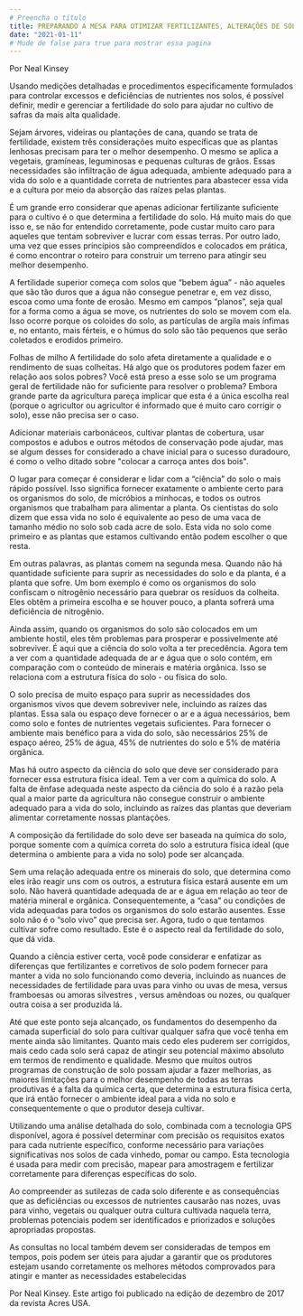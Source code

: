 ```yaml
---
# Preencha o título
title: PREPARANDO A MESA PARA OTIMIZAR FERTILIZANTES, ALTERAÇÕES DE SOLO.
date: "2021-01-11"
# Mude de false para true para mostrar essa pagina
---
```

 

Por Neal Kinsey

Usando medições detalhadas e procedimentos especificamente formulados para controlar excessos e deficiências de nutrientes nos solos, é possível definir, medir e gerenciar a fertilidade do solo para ajudar no cultivo de safras da mais alta qualidade.


Sejam árvores, videiras ou plantações de cana, quando se trata de fertilidade, existem três considerações muito específicas que as plantas lenhosas precisam para ter o melhor desempenho. O mesmo se aplica a vegetais, gramíneas, leguminosas e pequenas culturas de grãos. Essas necessidades são infiltração de água adequada, ambiente adequado para a vida do solo e a quantidade correta de nutrientes para abastecer essa vida e a cultura por meio da absorção das raízes pelas plantas.

É um grande erro considerar que apenas adicionar fertilizante suficiente para o cultivo é o que determina a fertilidade do solo. Há muito mais do que isso e, se não for entendido corretamente, pode custar muito caro para aqueles que tentam sobreviver e lucrar com essas terras. Por outro lado, uma vez que esses princípios são compreendidos e colocados em prática, é como encontrar o roteiro para construir um terreno para atingir seu melhor desempenho.

A fertilidade superior começa com solos que “bebem água” - não aqueles que são tão duros que a água não consegue penetrar e, em vez disso, escoa como uma fonte de erosão. Mesmo em campos “planos”, seja qual for a forma como a água se move, os nutrientes do solo se movem com ela. Isso ocorre porque os coloides do solo, as partículas de argila mais ínfimas e, no entanto, mais férteis, e o húmus do solo são tão pequenos que serão coletados e erodidos primeiro.

Folhas de milho
A fertilidade do solo afeta diretamente a qualidade e o rendimento de suas colheitas.
Há algo que os produtores podem fazer em relação aos solos pobres? Você está preso a esse solo se um programa geral de fertilidade não for suficiente para resolver o problema? Embora grande parte da agricultura pareça implicar que esta é a única escolha real (porque o agricultor ou agricultor é informado que é muito caro corrigir o solo), esse não precisa ser o caso.

Adicionar materiais carbonáceos, cultivar plantas de cobertura, usar compostos e adubos e outros métodos de conservação pode ajudar, mas se algum desses for considerado a chave inicial para o sucesso duradouro, é como o velho ditado sobre "colocar a carroça antes dos bois".

O lugar para começar é considerar e lidar com a “ciência” do solo o mais rápido possível. Isso significa fornecer exatamente o ambiente certo para os organismos do solo, de micróbios a minhocas, e todos os outros organismos que trabalham para alimentar a planta. Os cientistas do solo dizem que essa vida no solo é equivalente ao peso de uma vaca de tamanho médio no solo sob cada acre de solo. Esta vida no solo come primeiro e as plantas que estamos cultivando então podem escolher o que resta.

Em outras palavras, as plantas comem na segunda mesa. Quando não há quantidade suficiente para suprir as necessidades do solo e da planta, é a planta que sofre. Um bom exemplo é como os organismos do solo confiscam o nitrogênio necessário para quebrar os resíduos da colheita. Eles obtêm a primeira escolha e se houver pouco, a planta sofrerá uma deficiência de nitrogênio.

Ainda assim, quando os organismos do solo são colocados em um ambiente hostil, eles têm problemas para prosperar e possivelmente até sobreviver. É aqui que a ciência do solo volta a ter precedência. Agora tem a ver com a quantidade adequada de ar e água que o solo contém, em comparação com o conteúdo de minerais e matéria orgânica. Isso se relaciona com a estrutura física do solo - ou física do solo.

O solo precisa de muito espaço para suprir as necessidades dos organismos vivos que devem sobreviver nele, incluindo as raízes das plantas. Essa sala ou espaço deve fornecer o ar e a água necessários, bem como solo e fontes de nutrientes vegetais suficientes. Para fornecer o ambiente mais benéfico para a vida do solo, são necessários 25% de espaço aéreo, 25% de água, 45% de nutrientes do solo e 5% de matéria orgânica.

Mas há outro aspecto da ciência do solo que deve ser considerado para fornecer essa estrutura física ideal. Tem a ver com a química do solo. A falta de ênfase adequada neste aspecto da ciência do solo é a razão pela qual a maior parte da agricultura não consegue construir o ambiente adequado para a vida do solo, incluindo as raízes das plantas que deveriam alimentar corretamente nossas plantações.

A composição da fertilidade do solo deve ser baseada na química do solo, porque somente com a química correta do solo a estrutura física ideal (que determina o ambiente para a vida no solo) pode ser alcançada.

Sem uma relação adequada entre os minerais do solo, que determina como eles irão reagir uns com os outros, a estrutura física estará ausente em um solo. Não haverá quantidade adequada de ar e água em relação ao teor de matéria mineral e orgânica. Consequentemente, a “casa” ou condições de vida adequadas para todos os organismos do solo estarão ausentes. Esse solo não é o “solo vivo” que precisa ser. Agora, tudo o que tentamos cultivar sofre como resultado. Este é o aspecto real da fertilidade do solo, que dá vida.

Quando a ciência estiver certa, você pode considerar e enfatizar as diferenças que fertilizantes e corretivos de solo podem fornecer para manter a vida no solo funcionando como deveria, incluindo as nuances de necessidades de fertilidade para uvas para vinho ou uvas de mesa, versus framboesas ou amoras silvestres , versus amêndoas ou nozes, ou qualquer outra coisa a ser produzida lá.

Até que este ponto seja alcançado, os fundamentos do desempenho da camada superficial do solo para cultivar qualquer safra que você tenha em mente ainda são limitantes. Quanto mais cedo eles puderem ser corrigidos, mais cedo cada solo será capaz de atingir seu potencial máximo absoluto em termos de rendimento e qualidade. Mesmo que muitos outros programas de construção de solo possam ajudar a fazer melhorias, as maiores limitações para o melhor desempenho de todas as terras produtivas é a falta da química certa, que determina a estrutura física certa, que irá então fornecer o ambiente ideal para a vida no solo e consequentemente o que o produtor deseja cultivar.

Utilizando uma análise detalhada do solo, combinada com a tecnologia GPS disponível, agora é possível determinar com precisão os requisitos exatos para cada nutriente específico, conforme necessário para variações significativas nos solos de cada vinhedo, pomar ou campo. Esta tecnologia é usada para medir com precisão, mapear para amostragem e fertilizar corretamente para diferenças específicas do solo.

Ao compreender as sutilezas de cada solo diferente e as consequências que as deficiências ou excessos de nutrientes causarão nas nozes, uvas para vinho, vegetais ou qualquer outra cultura cultivada naquela terra, problemas potenciais podem ser identificados e priorizados e soluções apropriadas propostas.

As consultas no local também devem ser consideradas de tempos em tempos, pois podem ser úteis para ajudar a garantir que os produtores estejam usando corretamente os melhores métodos comprovados para atingir e manter as necessidades estabelecidas

Por Neal Kinsey. Este artigo foi publicado na edição de dezembro de 2017 da  revista Acres  USA.